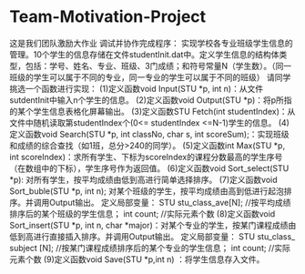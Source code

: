 # Team-Motivation-Project
这是我们团队激励大作业
调试并协作完成程序：
实现学校各专业班级学生信息的管理。10个学生的信息存储在文件studentInit.dat中。定义学生信息的结构体类型，包括：学号、姓名、专业、班级、3门成绩；和符号常量N（学生数）。（同一班级的学生可以属于不同的专业，同一专业的学生可以属于不同的班级）
请同学挑选一个函数进行实现：
(1)定义函数void Input(STU *p, int n)：从文件sutdentInit中输入n个学生的信息。
(2)定义函数void Output(STU *p)：将p所指的某个学生信息表格化屏幕输出。
(3)定义函数STU Fetch(int studentIndex)：从文件中随机读取第studentIndex个(0<= studentIndex <=N-1)学生的信息。
(4)定义函数void Search(STU *p, int classNo, char s, int scoreSum);：实现班级和成绩的综合查找（如1班，总分>240的同学）。
(5)定义函数int Max(STU *p, int scoreIndex)：求所有学生、下标为scoreIndex的课程分数最高的学生序号（在数组中的下标），学生序号作为返回值。
(6)定义函数void Sort_select(STU *p): 对所有学生，按平均成绩由低到高进行简单选择排序。
(7)定义函数void Sort_buble(STU *p, int n);  对某个班级的学生，按平均成绩由高到低进行起泡排序。并调用Output输出。
定义局部变量：
STU stu_class_ave[N]; //按平均成绩排序后的某个班级的学生信息；
int count; //实际元素个数
(8)定义函数void Sort_insert(STU *p, int n, char *major)：对某个专业的学生，按某门课程成绩由低到高进行直接插入排序。并调用Output输出。
定义局部变量：
STU stu_class_ subject [N]; //按某门课程成绩排序后的某个专业的学生信息；
int count; //实际元素个数
(9)定义函数void Save(STU *p,int n) ：将学生信息存入文件。
